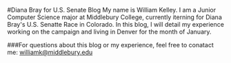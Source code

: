 #Diana Bray for U.S. Senate Blog
My name is William Kelley. I am a Junior Computer Science major at Middlebury College, currently iterning 
for Diana Bray's U.S. Senatte Race in Colorado.  In this blog, I will detail my experience working on the
campaign and living in Denver for the month of January.

###For questions about this blog or my experience, feel free to conatact me: williamk@middlebury.edu
